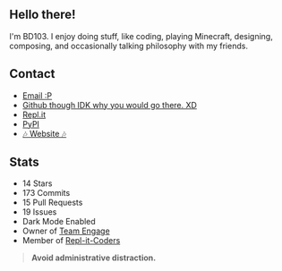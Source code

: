 ## Hello there!
I'm BD103. I enjoy doing stuff, like coding, playing Minecraft, designing, composing, and occasionally talking philosophy with my friends.

## Contact
- [Email :P](mailto:dont@stalk.me)
- [Github though IDK why you would go there. XD](https://github.com/BD103)
- [Repl.it](https://repl.io/@BD103)
- [PyPI](https://pypi.org/user/BD103/)
- [🎶 Website 🎶](https://bd103.github.io)

## Stats
- 14 Stars
- 173 Commits
- 15 Pull Requests
- 19 Issues
- Dark Mode Enabled
- Owner of [Team Engage](https://github.com/Team-Engage)
- Member of [Repl-it-Coders](https://github.com/Repl-it-Coders)

<!--
- [contribs] Contributions
- [gists] Gists
- Top Language: [top_lang]
- Top Repo: [top_repo]
-->

> **Avoid administrative distraction.**
